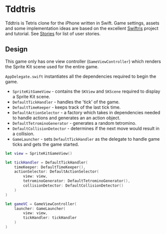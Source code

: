 # Tddtris

Tddtris is Tetris clone for the iPhone written in Swift. Game settings, assets and some implementation ideas are based on the excellent [Swiftris](https://github.com/Bloc/swiftris) project and tutorial. See [Stories](Stories.md) for list of user stories.

## Design

This game only has one view controller (`GameViewController`) which renders the Sprite Kit scene used for the entire game.

`AppDelegate.swift` instantiates all the dependencies required to begin the game.

* `SpriteKitGameView` - contains the `SKView` and `SKScene` required to display a Sprite Kit scene.
* `DefaultTickHandler` - handles the 'tick' of the game.
* `DefaultTimeKeeper` - keeps track of the last tick time.
* `DefaultActionSelector` - a factory which takes in dependencies needed to handle actions and generates an an action object.
* `DefaultTetrominoGenerator` - generates a random tetromino.
* `DefaultCollisionDetector` - determines if the next move would result in a collision.
* `GameLauncher` - sets `DefaultTickHandler` as the delegate to handle game ticks and gets the game started.

```swift
let view = SpriteKitGameView()

let tickHandler = DefaultTickHandler(
    timeKeeper: DefaultTimeKeeper(),
    actionSelector: DefaultActionSelector(
        view: view,
        tetrominoGenerator: DefaultTetrominoGenerator(),
        collisionDetector: DefaultCollisionDetector()
    )
)

let gameVC = GameViewController(
    launcher: GameLauncher(
        view: view,
        tickHandler: tickHandler
    )
)
```
